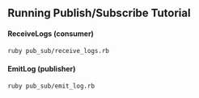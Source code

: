 ## Running Publish/Subscribe Tutorial

#### ReceiveLogs (consumer)

```bash
ruby pub_sub/receive_logs.rb
```

#### EmitLog (publisher)

```bash
ruby pub_sub/emit_log.rb
```
